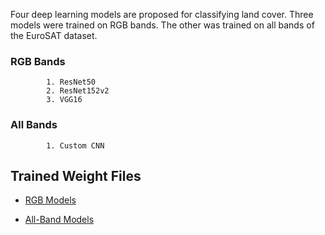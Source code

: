 Four deep learning models are proposed for classifying land cover. Three models were trained on RGB bands. The other was trained on all bands of the EuroSAT dataset. 
### RGB Bands

            1. ResNet50 
            2. ResNet152v2
            3. VGG16

### All Bands

            1. Custom CNN

## Trained Weight Files

- [RGB Models](https://drive.google.com/drive/folders/1Pg_U7xfR5Ko2L9ZbTT0k4ysaer2Qoukf?usp=sharing)

- [All-Band Models](https://drive.google.com/drive/folders/1Pg_U7xfR5Ko2L9ZbTT0k4ysaer2Qoukf?usp=sharing)
